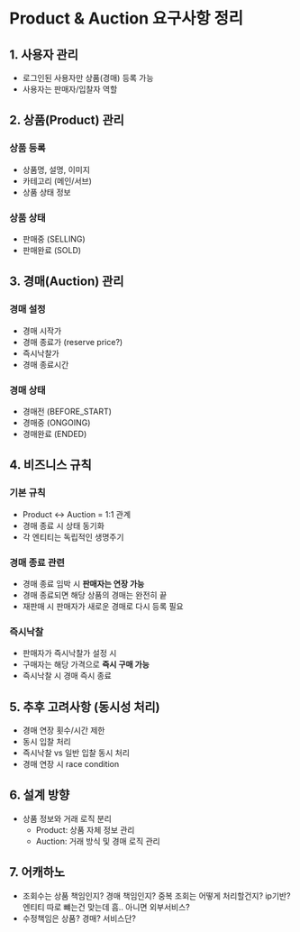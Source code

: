 # Product & Auction 요구사항 정리

## 1. 사용자 관리
- 로그인된 사용자만 상품(경매) 등록 가능
- 사용자는 판매자/입찰자 역할

## 2. 상품(Product) 관리

### 상품 등록
- 상품명, 설명, 이미지
- 카테고리 (메인/서브)
- 상품 상태 정보

### 상품 상태
- 판매중 (SELLING)
- 판매완료 (SOLD)

## 3. 경매(Auction) 관리

### 경매 설정
- 경매 시작가
- 경매 종료가 (reserve price?)
- 즉시낙찰가
- 경매 종료시간

### 경매 상태
- 경매전 (BEFORE_START)
- 경매중 (ONGOING)
- 경매완료 (ENDED)

## 4. 비즈니스 규칙

### 기본 규칙
- Product ↔ Auction = 1:1 관계
- 경매 종료 시 상태 동기화
- 각 엔티티는 독립적인 생명주기

### 경매 종료 관련
- 경매 종료 임박 시 **판매자는 연장 가능**
- 경매 종료되면 해당 상품의 경매는 완전히 끝
- 재판매 시 판매자가 새로운 경매로 다시 등록 필요

### 즉시낙찰
- 판매자가 즉시낙찰가 설정 시
- 구매자는 해당 가격으로 **즉시 구매 가능**
- 즉시낙찰 시 경매 즉시 종료

## 5. 추후 고려사항 (동시성 처리)
- 경매 연장 횟수/시간 제한
- 동시 입찰 처리
- 즉시낙찰 vs 일반 입찰 동시 처리
- 경매 연장 시 race condition

## 6. 설계 방향
- 상품 정보와 거래 로직 분리
  - Product: 상품 자체 정보 관리
  - Auction: 거래 방식 및 경매 로직 관리

## 7. 어캐하노
- 조회수는 상품 책임인지? 경매 책임인지? 중복 조회는 어떻게 처리할건지? ip기반? 엔티티 따로 뺴는건 맞는데 흠.. 아니면 외부서비스?
- 수정책임은 상품? 경매? 서비스단?